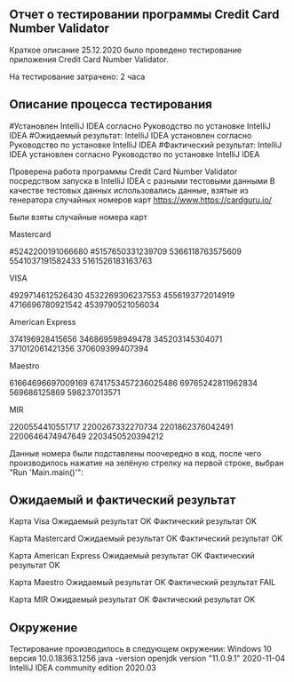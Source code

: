## Отчет о тестировании программы Credit Card Number Validator

Краткое описание
25.12.2020 было проведено тестирование приложения Credit Card Number Validator.

На тестирование затрачено: 2 часа


## Описание процесса тестирования


#Установлен IntelliJ IDEA согласно Руководство по установке IntelliJ IDEA
#Ожидаемый результат: IntelliJ IDEA установлен  согласно Руководство по установке IntelliJ IDEA
#Фактический  результат: IntelliJ IDEA установлен согласно Руководство по установке IntelliJ IDEA

Проверена работа программы Credit Card Number Validator посредством запуска в IntelliJ IDEA с разными тестовыми данными
В качестве тестовых данных использовались данные, взятые из генератора случайных номеров карт https://www.https://cardguru.io/

Были взяты  случайные номера карт 

Mastercard 

#5242200191066680
#5157650331239709
5366118763575609
5541037191582433
5161526183163763

VISA

4929714612526430
4532269306237553
4556193772014919
4716696780921542
4539790521056034

American Express

374196928415656
346869598949478
345203145304071
371012061421356
370609399407394

Maestro

61664696697009169
6741753457236025486
69765242811962834
569686125869
598237013571

MIR

2200554410551717
2200267332270734
2201862376042491
2200646474947649
2203450520394212

Данные номера были подставлены  поочередно в код, после чего производилось нажатие на зелёную стрелку на первой строке, выбран "Run 'Main.main()'":

## Ожидаемый и фактический результат 

Карта Visa
Ожидаемый результат OK
Фактический результат OK

Карта Mastercard
Ожидаемый результат OK
Фактический результат OK

Карта American Express
Ожидаемый результат OK
Фактический результат OK

Карта Maestro
Ожидаемый результат OK
Фактический результат FAIL

Карта MIR
Ожидаемый результат OK
Фактический результат OK

## Окружение

Тестирование производилось в следующем окружении:
Windows 10 версия 10.0.18363.1256
java -version openjdk version "11.0.9.1" 2020-11-04
IntelliJ IDEA community edition 2020.03 

